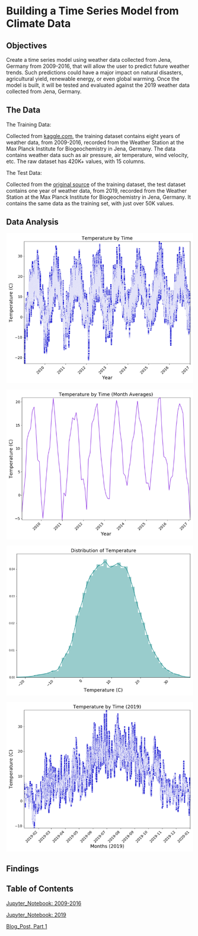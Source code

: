 # Building a Time Series Model from Climate Data




## Objectives

Create a time series model using weather data collected from Jena, Germany from 2009-2016, that will allow the user to predict future weather trends. Such predictions could have a major impact on natural disasters, agricultural yield, renewable energy, or even global warming. Once the model is built, it will be tested and evaluated against the 2019 weather data collected from Jena, Germany. 



## The Data

The Training Data:

Collected from [kaggle.com](https://www.kaggle.com/kusuri/jena-climate), the training dataset contains eight years of weather data, from 2009-2016, recorded from the Weather Station at the Max Planck Institute for Biogeochemistry in Jena, Germany. The data contains weather data such as air pressure, air temperature, wind velocity, etc. The raw dataset has 420K+ values, with 15 columns.

The Test Data:

Collected from the [original source](https://www.bgc-jena.mpg.de/wetter/) of the training dataset, the test dataset contains one year of weather data, from 2019, recorded from the Weather Station at the Max Planck Institute for Biogeochemistry in Jena, Germany. It contains the same data as the training set, with just over 50K values. 



## Data Analysis

![](images/temp_vs_time.png)

![](images/temp_vs_time_monthly.png)

![](images/temp_distribution.png)

![](images/temp_vs_time_2019.png)



## Findings




## Table of Contents


[Jupyter_Notebook: 2009-2016](time_series_2009_2016.ipynb)

[Jupyter_Notebook: 2019](time_series_test_data_2019.ipynb)

[Blog_Post, Part 1](https://medium.com/@stacyshingleton/building-a-time-series-model-part-1-c3a319c806d4)

